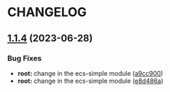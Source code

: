 # CHANGELOG

## [1.1.4](https://github.com/thejaswitricon/pnpm/compare/modules/aws/ecs/ecs-simple/modules/index.js-v1.1.3...modules/aws/ecs/ecs-simple/modules/index.js-v1.1.4) (2023-06-28)


### Bug Fixes

* **root:** change in the ecs-simple module ([a9cc900](https://github.com/thejaswitricon/pnpm/commit/a9cc900933f43142a08960dba2188a9c6872b665))
* **root:** change in the ecs-simple module ([e8d486a](https://github.com/thejaswitricon/pnpm/commit/e8d486a4fe37bfd79c0c91e2cfb42982def2a01e))
